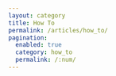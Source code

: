 ```yaml
---
layout: category
title: How To
permalink: /articles/how_to/
pagination: 
  enabled: true
  category: how_to
  permalink: /:num/
---
```

